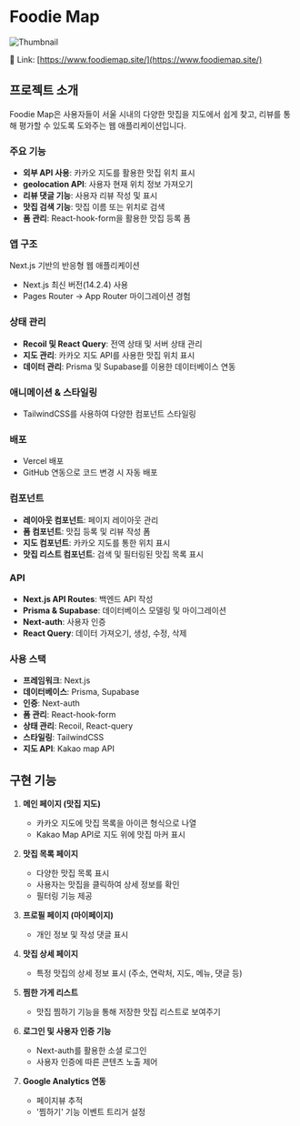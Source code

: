 # Foodie Map

![Thumbnail](https://github.com/user-attachments/assets/a9c8f050-bf86-4c39-a524-8c5faf7d9964)

🔗 Link: [https://www.foodiemap.site/](https://www.foodiemap.site/)

## 프로젝트 소개

Foodie Map은 사용자들이 서울 시내의 다양한 맛집을 지도에서 쉽게 찾고, 리뷰를 통해 평가할 수 있도록 도와주는 웹 애플리케이션입니다.

### 주요 기능

- **외부 API 사용**: 카카오 지도를 활용한 맛집 위치 표시
- **geolocation API**: 사용자 현재 위치 정보 가져오기
- **리뷰 댓글 기능**: 사용자 리뷰 작성 및 표시
- **맛집 검색 기능**: 맛집 이름 또는 위치로 검색
- **폼 관리**: React-hook-form을 활용한 맛집 등록 폼

### 앱 구조

Next.js 기반의 반응형 웹 애플리케이션

- Next.js 최신 버전(14.2.4) 사용
- Pages Router → App Router 마이그레이션 경험

### 상태 관리

- **Recoil 및 React Query**: 전역 상태 및 서버 상태 관리
- **지도 관리**: 카카오 지도 API를 사용한 맛집 위치 표시
- **데이터 관리**: Prisma 및 Supabase를 이용한 데이터베이스 연동

### 애니메이션 & 스타일링

- TailwindCSS를 사용하여 다양한 컴포넌트 스타일링

### 배포

- Vercel 배포
- GitHub 연동으로 코드 변경 시 자동 배포

### 컴포넌트

- **레이아웃 컴포넌트**: 페이지 레이아웃 관리
- **폼 컴포넌트**: 맛집 등록 및 리뷰 작성 폼
- **지도 컴포넌트**: 카카오 지도를 통한 위치 표시
- **맛집 리스트 컴포넌트**: 검색 및 필터링된 맛집 목록 표시

### API

- **Next.js API Routes**: 백엔드 API 작성
- **Prisma & Supabase**: 데이터베이스 모델링 및 마이그레이션
- **Next-auth**: 사용자 인증
- **React Query**: 데이터 가져오기, 생성, 수정, 삭제

### 사용 스택

- **프레임워크**: Next.js
- **데이터베이스**: Prisma, Supabase
- **인증**: Next-auth
- **폼 관리**: React-hook-form
- **상태 관리**: Recoil, React-query
- **스타일링**: TailwindCSS
- **지도 API**: Kakao map API

## 구현 기능

1. **메인 페이지 (맛집 지도)**

   - 카카오 지도에 맛집 목록을 아이콘 형식으로 나열
   - Kakao Map API로 지도 위에 맛집 마커 표시

2. **맛집 목록 페이지**

   - 다양한 맛집 목록 표시
   - 사용자는 맛집을 클릭하여 상세 정보를 확인
   - 필터링 기능 제공

3. **프로필 페이지 (마이페이지)**

   - 개인 정보 및 작성 댓글 표시

4. **맛집 상세 페이지**

   - 특정 맛집의 상세 정보 표시 (주소, 연락처, 지도, 메뉴, 댓글 등)

5. **찜한 가게 리스트**

   - 맛집 찜하기 기능을 통해 저장한 맛집 리스트로 보여주기

6. **로그인 및 사용자 인증 기능**

   - Next-auth를 활용한 소셜 로그인
   - 사용자 인증에 따른 콘텐츠 노출 제어

7. **Google Analytics 연동**
   - 페이지뷰 추적
   - '찜하기' 기능 이벤트 트리거 설정
